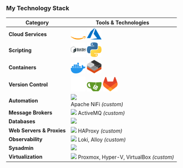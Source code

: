 ### My Technology Stack

| Category | Tools & Technologies |
|-----------|----------------------|
| **Cloud Services** | <img src="./images/aws-light.svg" width="40"/> <img src="./images/azure.svg" width="40"/> |
| **Scripting** | <img src="./images/bash-svgrepo-com.svg" width="40"/> <img src="./images/python-svgrepo-com.svg" width="40"/> |
| **Containers** | <img src="./images/docker.svg" width="40"/> <img src="./images/containers.svg" width="40"/> |
| **Version Control** | <img src="./images/github-light.svg" width="40"/> <img src="./images/gitea.svg" width="40"/>  <img src="./images/gitlab.svg" width="40"/>|
| **Automation** | <img src="https://skillicons.dev/icons?i=jenkins,postman" /> <br> Apache NiFi *(custom)* |
| **Message Brokers** | <img src="https://skillicons.dev/icons?i=rabbitmq" /> ActiveMQ *(custom)* |
| **Databases** | <img src="https://skillicons.dev/icons?i=mysql,mariadb,postgresql" /> |
| **Web Servers & Proxies** | <img src="https://skillicons.dev/icons?i=nginx,apache" /> HAProxy *(custom)* |
| **Observability** | <img src="https://skillicons.dev/icons?i=grafana,prometheus" /> Loki, Alloy *(custom)* |
| **Sysadmin** | <img src="https://skillicons.dev/icons?i=linux,windows" /> |
| **Virtualization** | <img src="https://skillicons.dev/icons?i=vmware" /> Proxmox, Hyper-V, VirtualBox *(custom)* |
